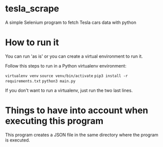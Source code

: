 # tesla_scrape
A simple Selenium program to fetch Tesla cars data with python

# How to run it

You can run 'as is' or you can create a virtual environment to run it.

Follow this steps to run in a Python virtualenv environment:

`virtualenv venv`
`source venv/bin/activate`
`pip3 install -r requirements.txt`
`python3 main.py`

If you don't want to run a virtualenv, just run the two last lines.


# Things to have into account when executing this program

This program creates a JSON file in the same directory where the program is executed.